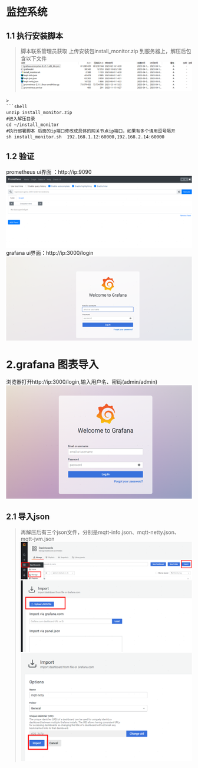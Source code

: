 # 监控系统
## 1.1 执行安装脚本
> 脚本联系管理员获取
上传安装包install_monitor.zip 到服务器上，解压后包含以下文件
![img_1.png](../assets/images/monitor/img_1.png)


```shell
> 
```shell
unzip install_monitor.zip
#进入解压目录
cd ~/install_monitor
#执行部署脚本 后面的ip端口修改成具体的网关节点ip端口，如果有多个请用逗号隔开
sh install_monitor.sh  192.168.1.12:60000,192.168.2.14:60000
```
## 1.2 验证
prometheus ui界面 ：http://ip:9090
![img_2.png](../assets/images/monitor/img_2.png)
grafana ui界面：http://ip:3000/login
![img_3.png](../assets/images/monitor/img_3.png)
# 2.grafana 图表导入
浏览器打开http://ip:3000/login,输入用户名、密码(admin/admin)
![img_4.png](../assets/images/monitor/img_4.png)

## 2.1 导入json
> 再解压后有三个json文件，分别是mqtt-info.json、mqtt-netty.json、mqtt-jvm.json
![img_5.png](../assets/images/monitor/img_5.png)
![img_6.png](../assets/images/monitor/img_6.png)
![img_7.png](../assets/images/monitor/img_7.png)
